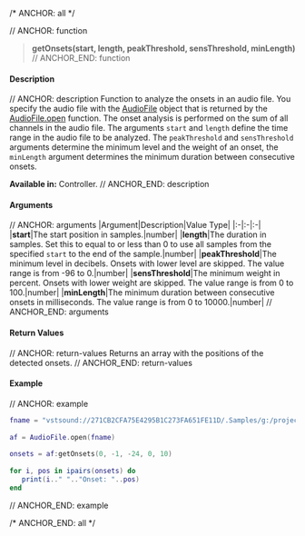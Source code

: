 /* ANCHOR: all */

// ANCHOR: function
>**getOnsets(start, length, peakThreshold, sensThreshold, minLength)**
// ANCHOR_END: function

#### Description

// ANCHOR: description
Function to analyze the onsets in an audio file. You specify the audio file with the [AudioFile](./Audio-File.md) object that is returned by the [AudioFile.open](./AudioFileopen.md) function. The onset analysis is performed on the sum of all channels in the audio file. The arguments ``start``  and ``length``  define the time range in the audio file to be analyzed. The ``peakThreshold``  and ``sensThreshold``  arguments determine the minimum level and the weight of an onset, the ``minLength``  argument determines the minimum duration between consecutive onsets.

**Available in:** Controller.
// ANCHOR_END: description

#### Arguments

// ANCHOR: arguments
|Argument|Description|Value Type|
|:-|:-|:-|
|**start**|The start position in samples.|number|
|**length**|The duration in samples. Set this to equal to or less than 0 to use all samples from the specified ``start`` to the end of the sample.|number|
|**peakThreshold**|The minimum level in decibels. Onsets with lower level are skipped. The value range is from -96 to 0.|number|
|**sensThreshold**|The minimum weight in percent. Onsets with lower weight are skipped. The value range is from 0 to 100.|number|
|**minLength**|The minimum duration between consecutive onsets in milliseconds. The value range is from 0 to 10000.|number|
// ANCHOR_END: arguments

#### Return Values

// ANCHOR: return-values
Returns an array with the positions of the detected onsets.
// ANCHOR_END: return-values

#### Example

// ANCHOR: example
```lua
fname = "vstsound://271CB2CFA75E4295B1C273FA651FE11D/.Samples/g:/projects/yamahacontentserver/Download/Release/ycj/ME_Waveform/Loop145/samples/Loop145_072(2).wav"
 
af = AudioFile.open(fname)
 
onsets = af:getOnsets(0, -1, -24, 0, 10)
  
for i, pos in ipairs(onsets) do
   print(i.." ".."Onset: "..pos)
end
```
// ANCHOR_END: example

/* ANCHOR_END: all */
